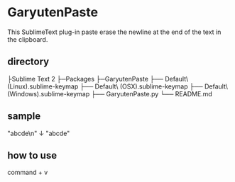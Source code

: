 # GaryutenPaste
This SublimeText plug-in paste erase the newline at the end of the text in the clipboard.

## directory
├Sublime Text 2
  ├─Packages
    ├─GaryutenPaste
      ├── Default\ (Linux).sublime-keymap
      ├── Default\ (OSX).sublime-keymap
      ├── Default\ (Windows).sublime-keymap
      ├── GaryutenPaste.py
      └── README.md

## sample
"abcde\n"
↓
"abcde"

## how to use
command + v 


